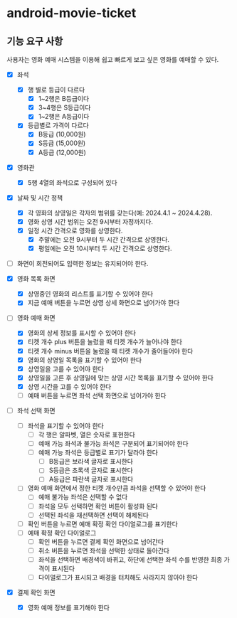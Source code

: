 # android-movie-ticket

## 기능 요구 사항
사용자는 영화 예매 시스템을 이용해 쉽고 빠르게 보고 싶은 영화를 예매할 수 있다.
 
 
- [x] 좌석
  - [x] 행 별로 등급이 다르다
    - [x] 1~2행은 B등급이다
    - [x] 3~4행은 S등급이다
    - [x] 1~2행은 A등급이다
  - [x] 등급별로 가격이 다르다
    - [x] B등급 (10,000원)
    - [x] S등급 (15,000원)
    - [x] A등급 (12,000원)
- [x] 영화관
  - [x] 5행 4열의 좌석으로 구성되어 있다
 
- [x] 날짜 및 시간 정책
  - [x] 각 영화의 상영일은 각자의 범위를 갖는다(예: 2024.4.1 ~ 2024.4.28).
  - [x] 영화 상영 시간 범위는 오전 9시부터 자정까지다.
  - [x] 일정 시간 간격으로 영화를 상영한다.
    - [x] 주말에는 오전 9시부터 두 시간 간격으로 상영한다.
    - [x] 평일에는 오전 10시부터 두 시간 간격으로 상영한다.

- [ ] 화면이 회전되어도 입력한 정보는 유지되어야 한다.
 
- [x] 영화 목록 화면
  - [x] 상영중인 영화의 리스트를 표기할 수 있어야 한다
  - [x] 지금 예매 버튼을 누르면 상영 상세 화면으로 넘어가야 한다

- [ ] 영화 예매 화면
  - [x] 영화의 상세 정보를 표시할 수 있어야 한다
  - [x] 티켓 개수 plus 버튼을 눌렀을 때 티켓 개수가 늘어나야 한다
  - [x] 티켓 개수 minus 버튼을 눌렀을 때 티켓 개수가 줄어들어야 한다
  - [x] 영화의 상영일 목록을 표기할 수 있어야 한다
  - [x] 상영일을 고를 수 있어야 한다
  - [x] 상영일을 고른 후 상영일에 맞는 상영 시간 목록을 표기할 수 있어야 한다
  - [x] 상영 시간을 고를 수 있어야 한다
  - [ ] 예매 버튼을 누르면 좌석 선택 화면으로 넘어가야 한다
     
- [ ] 좌석 선택 화면
  - [ ] 좌석을 표기할 수 있어야 한다
    - [ ] 각 행은 알파벳, 열은 숫자로 표현한다
    - [ ] 예매 가능 좌석과 불가능 좌석은 구분되어 표기되어야 한다
    - [ ] 예매 가능 좌석은 등급별로 표기가 달라야 한다
      - [ ] B등급은 보라색 글자로 표시한다
      - [ ] S등급은 초록색 글자로 표시한다
      - [ ] A등급은 파란색 글자로 표시한다
  - [ ] 영화 예매 화면에서 정한 티켓 개수만큼 좌석을 선택할 수 있어야 한다
    - [ ] 예매 불가능 좌석은 선택할 수 없다
    - [ ] 좌석을 모두 선택하면 확인 버튼이 활성화 된다
    - [ ] 선택된 좌석을 재선택하면 선택이 해제된다
  - [ ] 확인 버튼을 누르면 예매 확정 확인 다이얼로그를 표기한다
  - [ ] 예매 확정 확인 다이얼로그
    - [ ] 확인 버튼을 누르면 결제 확인 화면으로 넘어간다
    - [ ] 취소 버튼을 누르면 좌석을 선택한 상태로 돌아간다
    - [ ] 좌석을 선택하면 배경색이 바뀌고, 하단에 선택한 좌석 수를 반영한 최종 가격이 표시된다
    - [ ] 다이얼로그가 표시되고 배경을 터치해도 사라지지 않아야 한다

- [x] 결제 확인 화면
  - [x] 영화 예매 정보를 표기해야 한다


